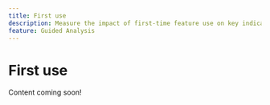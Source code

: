 ```yaml
---
title: First use
description: Measure the impact of first-time feature use on key indicators.
feature: Guided Analysis
---
```

# First use

Content coming soon!
